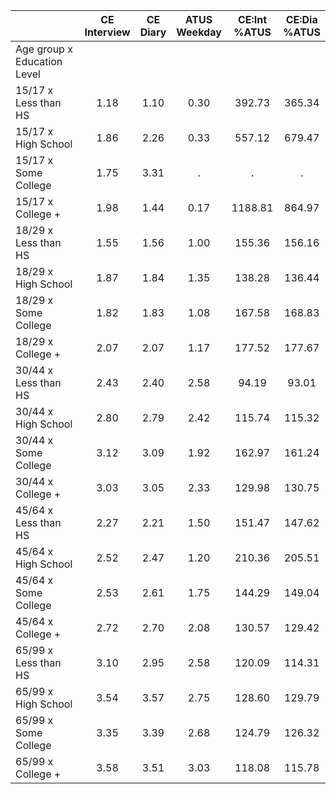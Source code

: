 
|                      | CE<br>Interview |  CE<br>Diary | ATUS<br>Weekday | CE:Int<br>%ATUS | CE:Dia<br>%ATUS |
| -------------------- | :----------: | :----------: | :----------: | :----------: | :----------: |
| Age group x Education Level |              |              |              |              |              |
| 15/17 x Less than HS |         1.18 |         1.10 |         0.30 |       392.73 |       365.34 |
| 15/17 x High School  |         1.86 |         2.26 |         0.33 |       557.12 |       679.47 |
| 15/17 x Some College |         1.75 |         3.31 |            . |            . |            . |
| 15/17 x College +    |         1.98 |         1.44 |         0.17 |      1188.81 |       864.97 |
| 18/29 x Less than HS |         1.55 |         1.56 |         1.00 |       155.36 |       156.16 |
| 18/29 x High School  |         1.87 |         1.84 |         1.35 |       138.28 |       136.44 |
| 18/29 x Some College |         1.82 |         1.83 |         1.08 |       167.58 |       168.83 |
| 18/29 x College +    |         2.07 |         2.07 |         1.17 |       177.52 |       177.67 |
| 30/44 x Less than HS |         2.43 |         2.40 |         2.58 |        94.19 |        93.01 |
| 30/44 x High School  |         2.80 |         2.79 |         2.42 |       115.74 |       115.32 |
| 30/44 x Some College |         3.12 |         3.09 |         1.92 |       162.97 |       161.24 |
| 30/44 x College +    |         3.03 |         3.05 |         2.33 |       129.98 |       130.75 |
| 45/64 x Less than HS |         2.27 |         2.21 |         1.50 |       151.47 |       147.62 |
| 45/64 x High School  |         2.52 |         2.47 |         1.20 |       210.36 |       205.51 |
| 45/64 x Some College |         2.53 |         2.61 |         1.75 |       144.29 |       149.04 |
| 45/64 x College +    |         2.72 |         2.70 |         2.08 |       130.57 |       129.42 |
| 65/99 x Less than HS |         3.10 |         2.95 |         2.58 |       120.09 |       114.31 |
| 65/99 x High School  |         3.54 |         3.57 |         2.75 |       128.60 |       129.79 |
| 65/99 x Some College |         3.35 |         3.39 |         2.68 |       124.79 |       126.32 |
| 65/99 x College +    |         3.58 |         3.51 |         3.03 |       118.08 |       115.78 |

